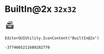 # BuiltIn@2x `32x32`
<img src="/img/BuiltIn@2x.png" width=32 height=32>

``` CSharp
EditorGUIUtility.IconContent("BuiltIn@2x")
```
```
-3774665211689282770
```
